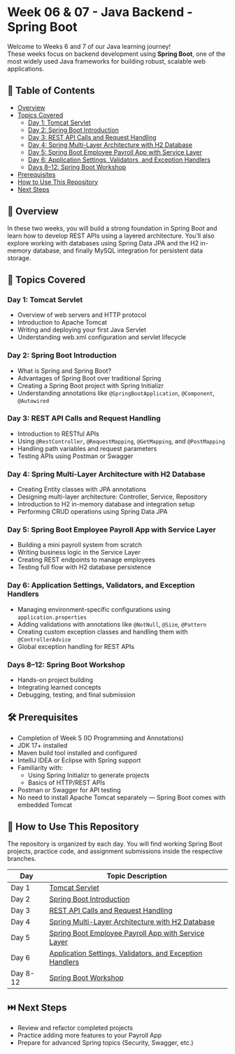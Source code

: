 # Week 06 & 07 - Java Backend - Spring Boot

Welcome to Weeks 6 and 7 of our Java learning journey!  
These weeks focus on backend development using **Spring Boot**, one of the most widely used Java frameworks for building robust, scalable web applications.

## 📑 Table of Contents
- [Overview](#overview)
- [Topics Covered](#topics-covered)
  - [Day 1: Tomcat Servlet](#day-1-tomcat-servlet)
  - [Day 2: Spring Boot Introduction](#day-2-spring-boot-introduction)
  - [Day 3: REST API Calls and Request Handling](#day-3-rest-api-calls-and-request-handling)
  - [Day 4: Spring Multi-Layer Architecture with H2 Database](#day-4-spring-multi-layer-architecture-with-h2-database)
  - [Day 5: Spring Boot Employee Payroll App with Service Layer](#day-5-spring-boot-employee-payroll-app-with-service-layer)
  - [Day 6: Application Settings, Validators, and Exception Handlers](#day-6-application-settings-validators-and-exception-handlers)
  - [Days 8–12: Spring Boot Workshop](#days-8-12-spring-boot-workshop)
- [Prerequisites](#prerequisites)
- [How to Use This Repository](#how-to-use-this-repository)
- [Next Steps](#next-steps)

## 🧠 Overview

In these two weeks, you will build a strong foundation in Spring Boot and learn how to develop REST APIs using a layered architecture. You’ll also explore working with databases using Spring Data JPA and the H2 in-memory database, and finally MySQL integration for persistent data storage.

## 📘 Topics Covered

### Day 1: Tomcat Servlet
- Overview of web servers and HTTP protocol  
- Introduction to Apache Tomcat  
- Writing and deploying your first Java Servlet  
- Understanding web.xml configuration and servlet lifecycle  

### Day 2: Spring Boot Introduction
- What is Spring and Spring Boot?  
- Advantages of Spring Boot over traditional Spring  
- Creating a Spring Boot project with Spring Initializr  
- Understanding annotations like `@SpringBootApplication`, `@Component`, `@Autowired`  

### Day 3: REST API Calls and Request Handling
- Introduction to RESTful APIs  
- Using `@RestController`, `@RequestMapping`, `@GetMapping`, and `@PostMapping`  
- Handling path variables and request parameters  
- Testing APIs using Postman or Swagger  

### Day 4: Spring Multi-Layer Architecture with H2 Database
- Creating Entity classes with JPA annotations  
- Designing multi-layer architecture: Controller, Service, Repository  
- Introduction to H2 in-memory database and integration setup  
- Performing CRUD operations using Spring Data JPA  

### Day 5: Spring Boot Employee Payroll App with Service Layer
- Building a mini payroll system from scratch  
- Writing business logic in the Service Layer  
- Creating REST endpoints to manage employees  
- Testing full flow with H2 database persistence

### Day 6: Application Settings, Validators, and Exception Handlers
- Managing environment-specific configurations using `application.properties`  
- Adding validations with annotations like `@NotNull`, `@Size`, `@Pattern`  
- Creating custom exception classes and handling them with `@ControllerAdvice`  
- Global exception handling for REST APIs

### Days 8–12: Spring Boot Workshop
- Hands-on project building  
- Integrating learned concepts  
- Debugging, testing, and final submission  

## 🛠️ Prerequisites

- Completion of Week 5 (IO Programming and Annotations)
- JDK 17+ installed  
- Maven build tool installed and configured  
- IntelliJ IDEA or Eclipse with Spring support  
- Familiarity with:
  - Using Spring Initializr to generate projects  
  - Basics of HTTP/REST APIs  
- Postman or Swagger for API testing  
- No need to install Apache Tomcat separately — Spring Boot comes with embedded Tomcat

## 📂 How to Use This Repository

The repository is organized by each day. You will find working Spring Boot projects, practice code, and assignment submissions inside the respective branches.

| Day      | Topic Description                                                                                                         |
|----------|---------------------------------------------------------------------------------------------------------------------------|
| Day 1    | [Tomcat Servlet](https://github.com/KeerthanaaLN/Week6-7-Java-Backend-Spring-Boot/tree/Day1)                             |
| Day 2    | [Spring Boot Introduction](https://github.com/KeerthanaaLN/Week6-7-Java-Backend-Spring-Boot/tree/Day2)                   |
| Day 3    | [REST API Calls and Request Handling](https://github.com/KeerthanaaLN/Week6-7-Java-Backend-Spring-Boot/tree/Day3)        |
| Day 4    | [Spring Multi-Layer Architecture with H2 Database](https://github.com/KeerthanaaLN/Week6-7-Java-Backend-Spring-Boot/tree/Day4) |
| Day 5    | [Spring Boot Employee Payroll App with Service Layer](https://github.com/KeerthanaaLN/Week6-7-Java-Backend-Spring-Boot/tree/Day5) |
| Day 6    | [Application Settings, Validators, and Exception Handlers](https://github.com/KeerthanaaLN/Week6-7-Java-Backend-Spring-Boot/tree/Day6) |
| Day 8-12 | [Spring Boot Workshop](https://github.com/KeerthanaaLN/Week6-7-Java-Backend-Spring-Boot/tree/Day8-12)                     |

## ⏭️ Next Steps

- Review and refactor completed projects  
- Practice adding more features to your Payroll App  
- Prepare for advanced Spring topics (Security, Swagger, etc.)
